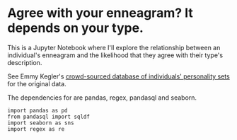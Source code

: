 # Agree with your enneagram? It depends on your type. 

This is a Jupyter Notebook where I'll explore the relationship between an individual's enneagram and the likelihood that they agree with their type's description. 

See Emmy Kegler's [crowd-sourced database of individuals' personality sets](https://docs.google.com/forms/d/e/1FAIpQLScyC83C8slwxbbryc4bGHoM3SVGeDg6-o0Yos3FMF7zN5nquw/viewform) for the original data.


The dependencies for are pandas, regex, pandasql and seaborn.


    import pandas as pd
    from pandasql import sqldf
    import seaborn as sns 
    import regex as re

